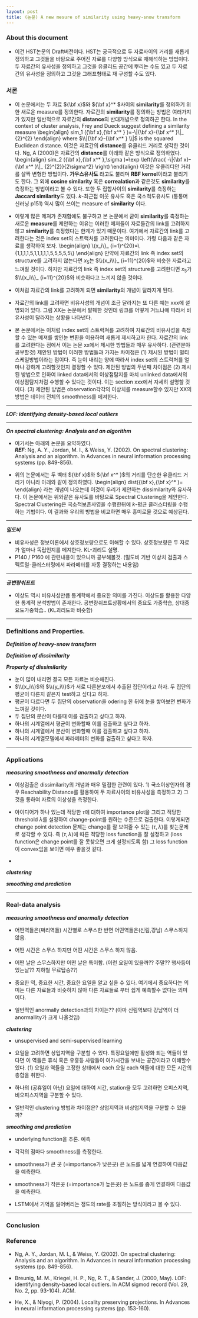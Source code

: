 ```yaml
---
layout: post
title: (논문) A new mesure of similarity using heavy-snow transform
---
```

### About this document 
- 이건 HST논문의 Draft버전이다. HST는 궁극적으로 두 자료사이의 거리를 새롭게 정의하고 그것들을 바탕으로 주어진 자료를 다양항 방식으로 재해석하는 방법이다. 두 자료간의 유사성을 정의하고 그것을 유클리드 공간에 뿌리는 수도 있고 두 자료간의 유사성을 정의하고 그것을 그래프형태로 재 구성할 수도 있다. 

### 서론 
- 이 논문에서는 두 자료 ${\bf x}$와 ${\bf x}^* $사이의 **similarity**를 정의하기 위한 새로운 measure를 정의한다. 자료간의 **similarity**를 정의하는 방법은 여러가지가 있지만 일반적으로 자료간의 **distance**의 반대개념으로 정의하곤 한다. In the context of cluster analysis, Frey and Dueck suggest defining a similarity measure 
\begin{align}
sim_1 ({\bf x},{\bf x^* } )=-\\|{\bf x}-{\bf x^* }\\|_ {2}^{2}
\end{align}
where $\\|{\bf x}-{\bf x^* } \\|$ is the squared Euclidean distance. 이것은 자료간의 **distance**를 유클리드 거리로 생각한 것이다. Ng, A (2000)은 자료간의 **distance**를 아래와 같은 방식으로 정의하였다. 
\begin{align}
sim_2 ({\bf x},{\bf x^* },\sigma )=\exp \left(\frac{ -\\|{\bf x}-{\bf x^* }\\|_ {2}^{2}}{2\sigma^2} \right) 
\end{align}
이것은 유클리디안 거리를 살짝 변형한 방법이다. **가우스유사도** 라고도 불리며 **RBF kernel**이라고 불리기도 한다. 그 외에 **cosine similarity** 혹은 **correalation**과 같은것도 **similarity**를 측정하는 방법이라고 볼 수 있다. 또한 두 집합사이의 **similarity**를 측정하는 **Jaccard similarity**도 있다. $k$-최근접 이웃 유사도 혹은 국소척도유사도 (통통머신러닝 p151) 역시 많이 쓰이는 measure of **similarity** 이다. 

- 이렇게 많은 메져가 존재함에도 불구하고 본 논문에서 굳이 **similarity**를 측정하는 새로운 **measure**를 제안하는 이유는 이러한 메저들이 자료들간의 link를 고려하지 않고 **similarity**를 측정했다는 한계가 있기 때문이다. 여기에서 자료간의 link를 고려한다는 것은 index set의 스트럭처를 고려한다는 의미이다. 가령 다음과 같은 자료를 생각하여 보자. 
\begin{align}
\\{x_i\\}_ {i=1}^{20}=\\{1,1,1,1,5,1,1,1,1,1,5,5,5,5,5\\}
\end{align}
만약에 자료간의 link 즉 index set의 structure를 고려하지 않는다면 $x_5$는 $\\{x_i\\}_ {i=11}^{20}$와 비슷한 자료라고 느껴질 것이다. 하지만 자료간의 link 즉 index set의 structure를 고려한다면 $x_5$가 $\\{x_i\\}_ {i=11}^{20}$와 비슷하다고 느끼지 않을 것이다. 


- 이처럼 자료간의 link를 고려하게 되면 **similarity**의 개념이 달라지게 된다. 

- 자료간의 link를 고려하면 비유사성의 개념이 조금 달라지는 또 다른 예는 xxx에 설명되어 있다. 그림 XX는 논문에서 발췌한 것인데 링크를 어떻게 거느냐에 따라서 비유사성이 달라지는 상황을 나타낸다. 

- 본 논문에서는 이처럼 index set의 스트럭쳐를 고려하여 자료간의 비유사성을 측정할 수 있는 메져를 쌓인눈 변환을 이용하여 새롭게 제시하고자 한다. 자료간의 link를 고려한다는 점에서 이는 논문 xx에서 제시한 방법들과 매우 유사하다. (관련분야 공부할것) 제안된 방법이 이러한 방법들과 가지는 차이점은 (1) 제시된 방법이 멀티스케일방법이라는 점이다. 즉 눈이 내리는 양에 따라서 index set의 스트럭처를 얼마나 강하게 고려할것인지 결정할 수 있다. 제안된 방법의 두번째 차이점은 (2) 제시된 방법으로 인하여 linked data에서의 이상점탐지를 마치 unlinked data에서의 이상점탐지처럼 수행할 수 있다는 것이다. 이는 section xxx에서 자세히 설명할 것이다. (3) 제안된 방법은 observation각각의 이상치를 measure할수 있지만 XX의 방법은 데이터 전체의 smoothness를 메져한다. 


---
***LOF: identifying density-based local outliers***

--- 
***On spectral clustering: Analysis and an algorithm***
- 여기서는 아래의 논문을 요약하였다. <br/>
***REF***: Ng, A. Y., Jordan, M. I., & Weiss, Y. (2002). On spectral clustering: Analysis and an algorithm. In Advances in neural information processing systems (pp. 849-856).

- 위의 논문에서는 두 벡터 ${\bf x}$와 ${\bf x^* }$의 거리를 단순한 유클리드 거리가 아니라 아래와 같이 정의하였다. 
\begin{align}
dist({\bf x},{\bf x}^* )= 
\end{align}
라는 개념이 나오는데 이것이 우리가 제안하는 dissimilarity와 유사하다. 이 논문에서는 위와같은 유사도를 바탕으로 Spectral Clustering을 제안한다. Spectral Clustering은 국소적보존사영을 수행한뒤에 $k$-평균 클러스터링을 수행하는 기법이다. 이 결과와 우리의 방법을 비교하면 매우 흥미로울 것으로 예상된다. 

--- 
***밀도비***
- 비유사성은 정보이론에서 상호정보량으로도 이해할 수 있다. 상호정보량은 두 자료가 얼마나 독립인지를 메져한다. KL-괴리도 설명.  
- P140 / P160 에 관련내용이 있으니까 공부해볼것. (밀도비 기반 이상치 검출과 스펙트럴-클러스터링에서 파라메터를 자동 결정하는 내용임) 

--- 
***공변량쉬프트*** 
- 이상도 역시 비유사성만큼 통계학에서 중요한 의미를 가진다. 이상도를 활용한 다양한 통계적 분석방법이 존재한다. 공변량쉬프트상황에서의 중요도 가중학습, 상대중요도가중학습.. (KL괴리도와 비슷함) 

--- 
### Definitions and Properties. 
***Definition of heavy-snow transform***  

***Definition of dissimilarity***  

***Property of dissimilarity*** 
- 눈이 많이 내리면 결국 모든 자료는 비슷해진다. 
- $\\{x_i\\}$와 $\\{y_i\\}$가 서로 다른분포에서 추출된 집단이라고 하자. 두 집단의 평균이 다른지 같은지 test하고 싶다고 하자. 
- 평균이 다르다면 두 집단의 observation을 odering 한 뒤에 눈을 쌓아보면 변화가 느껴질 것이다. 
- 두 집단의 분산이 다를때 이를 검출하고 싶다고 하자. 
- 하나의 시계열에서 평균이 변화할때 이를 검출하고 싶다고 하자. 
- 하나의 시계열에서 분산이 변화할때 이를 검출하고 싶다고 하자. 
- 하나의 시계열모델에서 파라메터의 변화를 검출하고 싶다고 하자. 


---

### Applications 

***measuring smoothness and anormally detection***
- 이상검출은 dissimilarity의 개념과 매우 밀접한 관련이 있다. 1) 국소이상인자의 경우 Reachability Distance를 활용하여 두 자료사이의 비유사성을 측정하고 2) 그것을 통하여 자료의 이상성을 측정한다. 
- 아이디어가 하나 있는데 적당한 $\tau$에 대하여 importance plot을 그리고 적당한 threshold $\lambda$를 설정하여 change-point를 원하는 수준으로 검출한다. 이렇게되면 change point detection 문제는 change를 잘 보여줄 수 있는 $(\tau, \lambda)$를 찾는문제로 생각할 수 있다. 즉 $(\tau,\lambda)$에 따른 적당한 loss function을 잘 설정하고 (loss function은 change point를 잘 못찾으면 크게 설정되도록 함) 그 loss function이 convex임을 보이면 매우 좋을것 같다. 

- 

***clustering***

***smoothing and prediction***

---

### Real-data analysis 

***measuring smoothness and anormally detection***

- 어떤역들은(쩌리역들) 시간별로 스무스한 반면 어떤역들은(신림,강남) 스무스하지 않음.

- 어떤 시간은 스무스 하지만 어떤 시간은 스무스 하지 않음. 

- 어떤 날은 스무스하지만 어떤 날은 특이함. (이런 요일이 있을까?? 주말?? 행사등이 있는날?? 지하철 무료탑승??) 

- 중요한 역, 중요한 시간, 중요한 요일을 알고 싶을 수 있다. 여기에서 중요하다는 의미는 다른 자료들과 비슷하지 않아 다른 자료들로 부터 쉽게 예측할수 없다는 의미이다.  

- 일반적인 anormally detection과의 차이는?? (아마 신림역보다 강남역이 더 anormallity가 크게 나올것임) 

***clustering***
- unsupervised and semi-supervised learning

- 요일을 고려하면 상업지역을 구분할 수 있다. 특정요일에만 활성화 되는 역들이 있다면 이 역들은 휴식 혹은 유흥등 사람들이 여가시간을 보내는 공간이라고 이해할수 있다. (1) 요일과 역들을 고정한 상태에서 each 요일 each 역들에 대한 모든 시간의 총합을 취한다. 

- 하나의 (공휴일이 아닌) 요일에 대하여 시간, station을 모두 고려하면 오피스지역, 비오피스지역을 구분할 수 있다. 



- 일반적인 clustering 방법과 차이점은? 상업지역과 비상업지역을 구분할 수 있을까?  


***smoothing and prediction***
- underlying function을 추론. 예측 

- 각각의 점마다 smoothness를 측정한다. 

- smoothness가 큰 곳 (=importance가 낮은곳) 은 노드를 넓게 연결하여 다음값을 예측한다. 

- smoothness가 작은곳 (=importance가 높은곳) 은 노드를 좁게 연결하여 다음값을 예측한다. 

- LSTM에서 기억을 잃어버리는 정도의 rate를 조절하는 방식이라고 볼 수 있다. 

---
### Conclusion


### Reference
- Ng, A. Y., Jordan, M. I., \& Weiss, Y. (2002). On spectral clustering: Analysis and an algorithm. In Advances in neural information processing systems (pp. 849-856).

- Breunig, M. M., Kriegel, H. P., Ng, R. T., \& Sander, J. (2000, May). LOF: identifying density-based local outliers. In ACM sigmod record (Vol. 29, No. 2, pp. 93-104). ACM.

- He, X., \& Niyogi, P. (2004). Locality preserving projections. In Advances in neural information processing systems (pp. 153-160).


